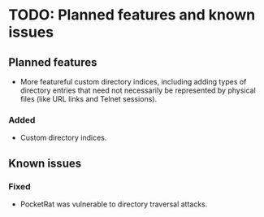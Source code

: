 # TODO: Planned features and known issues

## Planned features
- More featureful custom directory indices, including adding types of
directory entries that need not necessarily be represented by physical
files (like URL links and Telnet sessions).
### Added
- Custom directory indices.

## Known issues
### Fixed
- PocketRat was vulnerable to directory traversal attacks.